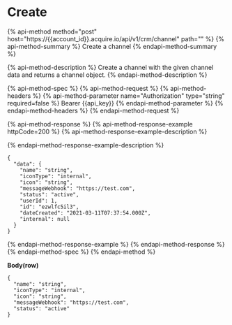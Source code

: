 # Create

{% api-method method="post" host="https://{{account\_id}}.acquire.io/api/v1/crm/channel" path="" %}
{% api-method-summary %}
Create a channel
{% endapi-method-summary %}

{% api-method-description %}
Create a channel with the given channel data and returns a channel object.
{% endapi-method-description %}

{% api-method-spec %}
{% api-method-request %}
{% api-method-headers %}
{% api-method-parameter name="Authorization" type="string" required=false %}
Bearer {{api\_key}}
{% endapi-method-parameter %}
{% endapi-method-headers %}
{% endapi-method-request %}

{% api-method-response %}
{% api-method-response-example httpCode=200 %}
{% api-method-response-example-description %}

{% endapi-method-response-example-description %}

```
{
  "data": {
    "name": "string",
    "iconType": "internal",
    "icon": "string",
    "messageWebhook": "https://test.com",
    "status": "active",
    "userId": 1,
    "id": "ezwlfc5il3",
    "dateCreated": "2021-03-11T07:37:54.000Z",
    "internal": null
  }
}
```
{% endapi-method-response-example %}
{% endapi-method-response %}
{% endapi-method-spec %}
{% endapi-method %}

**Body\(row\)**

```text
{
  "name": "string",
  "iconType": "internal",
  "icon": "string",
  "messageWebhook": "https://test.com",
  "status": "active"
}
```

